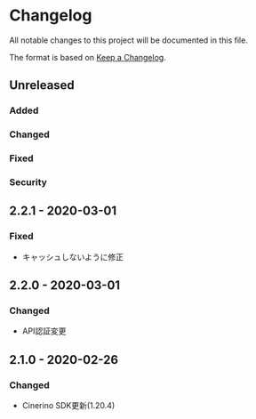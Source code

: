 # Changelog
All notable changes to this project will be documented in this file.

The format is based on [Keep a Changelog](http://keepachangelog.com/).

## Unreleased
### Added

### Changed

### Fixed

### Security

## 2.2.1 - 2020-03-01
### Fixed
 - キャッシュしないように修正

## 2.2.0 - 2020-03-01
### Changed
 - API認証変更

## 2.1.0 - 2020-02-26
### Changed
 - Cinerino SDK更新(1.20.4)